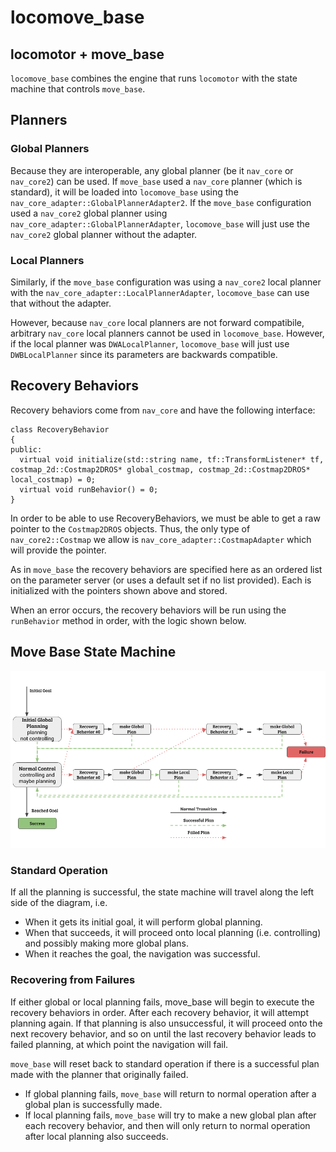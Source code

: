 # locomove_base
## locomotor + move_base

`locomove_base` combines the engine that runs `locomotor` with the state machine that controls `move_base`.

## Planners
### Global Planners
Because they are interoperable, any global planner (be it `nav_core` or `nav_core2`) can be used. If `move_base` used a `nav_core` planner (which is standard), it will be loaded into `locomove_base` using the `nav_core_adapter::GlobalPlannerAdapter2`. If the `move_base` configuration used a `nav_core2` global planner using `nav_core_adapter::GlobalPlannerAdapter`, `locomove_base` will just use the `nav_core2` global planner without the adapter.

### Local Planners
Similarly, if the `move_base` configuration was using a `nav_core2` local planner with the `nav_core_adapter::LocalPlannerAdapter`, `locomove_base` can use that without the adapter.

However, because `nav_core` local planners are not forward compatibile, arbitrary `nav_core` local planners cannot be used in `locomove_base`. However, if the local planner was `DWALocalPlanner`, `locomove_base` will just use `DWBLocalPlanner` since its parameters are backwards compatible.

## Recovery Behaviors
Recovery behaviors come from `nav_core` and have the following interface:
```
class RecoveryBehavior
{
public:
  virtual void initialize(std::string name, tf::TransformListener* tf, costmap_2d::Costmap2DROS* global_costmap, costmap_2d::Costmap2DROS* local_costmap) = 0;
  virtual void runBehavior() = 0;
}
```
In order to be able to use RecoveryBehaviors, we must be able to get a raw pointer to the `Costmap2DROS` objects. Thus, the only type of `nav_core2::Costmap` we allow is `nav_core_adapter::CostmapAdapter` which will provide the pointer.

As in `move_base` the recovery behaviors are specified here as an ordered list on the parameter server (or uses a default set if no list provided). Each is initialized with the pointers shown above and stored.

When an error occurs, the recovery behaviors will be run using the `runBehavior` method in order, with the logic shown below.


## Move Base State Machine
![state machine diagram](doc/state_machine.png)

### Standard Operation
If all the planning is successful, the state machine will travel along the left side of the diagram, i.e.
   * When it gets its initial goal, it will perform global planning.
   * When that succeeds, it will proceed onto local planning (i.e. controlling) and possibly making more global plans.
   * When it reaches the goal, the navigation was successful.

### Recovering from Failures
If either global or local planning fails, move_base will begin to execute the recovery behaviors in order. After each recovery behavior, it will attempt planning again. If that planning is also unsuccessful, it will proceed onto the next recovery behavior, and so on until the last recovery behavior leads to failed planning, at which point the navigation will fail.

`move_base` will reset back to standard operation if there is a successful plan made with the planner that originally failed.
 * If global planning fails, `move_base` will return to normal operation after a global plan is successfully made.
 * If local planning fails, `move_base` will try to make a new global plan after each recovery behavior, and then will only return to normal operation after local planning also succeeds.

